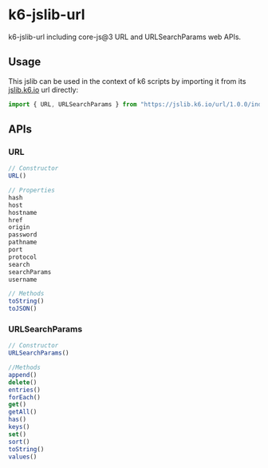 # k6-jslib-url

k6-jslib-url including core-js@3 URL and URLSearchParams web APIs.

## Usage

This jslib can be used in the context of k6 scripts by importing it from its [jslib.k6.io](https://jslib.k6.io/url/1.0.0/index.js) url directly: 

```js
import { URL, URLSearchParams } from "https://jslib.k6.io/url/1.0.0/index.js";
```

## APIs

### URL
```js
// Constructor
URL()

// Properties
hash
host
hostname
href
origin
password
pathname
port
protocol
search
searchParams
username

// Methods
toString()
toJSON()
```

### URLSearchParams

```js
// Constructor
URLSearchParams()

//Methods
append()
delete()
entries()
forEach()
get()
getAll()
has()
keys()
set()
sort()
toString()
values()
```